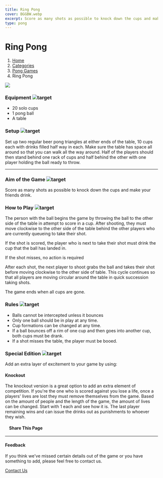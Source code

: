 ```yaml
---
title: Ring Pong
cover: BGGBW.webp
excerpt: Score as many shots as possible to knock down the cups and make your friends drink.
type: pong
---
```


# Ring Pong

1.  [Home](/)
2.  [Categories](GameCategories)
3.  [Pong Games](GameCategories/PongGames)
4.  Ring Pong

![](images/ringpong.webp)

### Equipment ![target](images/liquor.webp)

-   20 solo cups
-   1 pong ball
-   A table

### Setup ![target](images/settings.webp)

Set up two regular beer pong triangles at either ends of the table, 10 cups each with drinks filled half way in each. Make sure the table has space all around so that you can walk all the way around. Half of the players should then stand behind one rack of cups and half behind the other with one player holding the ball ready to throw.

* * *

### Aim of the Game ![target](images/target.webp)

Score as many shots as possible to knock down the cups and make your friends drink.

### How to Play ![target](images/question.webp)

The person with the ball begins the game by throwing the ball to the other side of the table in attempt to score in a cup. After shooting, they must move clockwise to the other side of the table behind the other players who are currently queueing to take their shot.

If the shot is scored, the player who is next to take their shot must drink the cup that the ball has landed in.

If the shot misses, no action is required

After each shot, the next player to shoot grabs the ball and takes their shot before moving clockwise to the other side of table. This cycle continues so that all players are moving circular around the table in quick succession taking shots.

The game ends when all cups are gone.

### Rules ![target](images/rules.webp)

-   Balls cannot be intercepted unless it bounces
-   Only one ball should be in play at any time.
-   Cup formations can be changed at any time.
-   If a ball bounces off a rim of one cup and then goes into another cup, both cups must be drank.
-   If a shot misses the table, the player must be booed.

### Special Edition ![target](images/special.webp)

Add an extra layer of excitement to your game by using:

#### **Knockout**

The knockout version is a great option to add an extra element of competition. If you're the one who is scored against you lose a life, once a players' lives are lost they must remove themselves from the game. Based on the amount of people and the length of the game, the amount of lives can be changed. Start with 1 each and see how it is. The last player remaining wins and can issue the drinks out as punishments to whoever they wish.

####     Share This Page

[](https://www.facebook.com/sharer/sharer.php?u=beergogglegames.co.uk/GameCategories/PongGames/ringpong)[](https://www.instagram.com/direct/new/)[](https://twitter.com/intent/tweet?url=beergogglegames.co.uk/GameCategories/PongGames/ringpong)

* * *

#### Feedback

If you think we've missed certain details out of the game or you have something to add, please feel free to contact us.

  
  
  
[Contact Us](contact)
